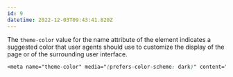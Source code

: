 ```yaml
---
id: 9
datetime: 2022-12-03T09:43:41.820Z
---
```


The `theme-color` value for the name attribute of the <meta> element indicates a suggested color that user agents should use to customize the display of the page or of the surrounding user interface.

```css
<meta name="theme-color" media="(prefers-color-scheme: dark)" content="black" />
```
